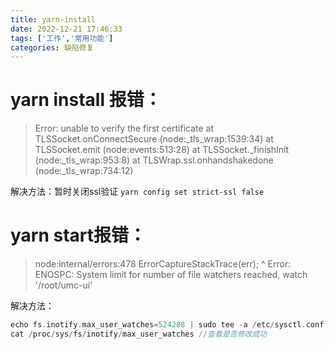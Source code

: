 ```yaml
---
title: yarn-install
date: 2022-12-21 17:46:33
tags: ['工作','常用功能']
categories: 缺陷修复
---
```


# yarn install 报错：
>   Error: unable to verify the first certificate
      at TLSSocket.onConnectSecure (node:_tls_wrap:1539:34)
      at TLSSocket.emit (node:events:513:28)
      at TLSSocket._finishInit (node:_tls_wrap:953:8)
      at TLSWrap.ssl.onhandshakedone (node:_tls_wrap:734:12)

解决方法：暂时关闭ssl验证 `yarn config set strict-ssl false`

# yarn start报错：
> node:internal/errors:478
    ErrorCaptureStackTrace(err);
    ^
    Error: ENOSPC: System limit for number of file watchers reached, watch '/root/umc-ui'

解决方法：
```go
echo fs.inotify.max_user_watches=524288 | sudo tee -a /etc/sysctl.conf && sudo sysctl -p
cat /proc/sys/fs/inotify/max_user_watches //查看是否修改成功
```
